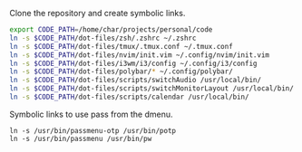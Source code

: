 Clone the repository and create symbolic links.

```bash
export CODE_PATH=/home/char/projects/personal/code
ln -s $CODE_PATH/dot-files/zsh/.zshrc ~/.zshrc
ln -s $CODE_PATH/dot-files/tmux/.tmux.conf ~/.tmux.conf
ln -s $CODE_PATH/dot-files/nvim/init.vim ~/.config/nvim/init.vim
ln -s $CODE_PATH/dot-files/i3wm/i3/config ~/.config/i3/config
ln -s $CODE_PATH/dot-files/polybar/* ~/.config/polybar/
ln -s $CODE_PATH/dot-files/scripts/switchAudio /usr/local/bin/
ln -s $CODE_PATH/dot-files/scripts/switchMonitorLayout /usr/local/bin/
ln -s $CODE_PATH/dot-files/scripts/calendar /usr/local/bin/
```

Symbolic links to use pass from the dmenu. 

```
ln -s /usr/bin/passmenu-otp /usr/bin/potp
ln -s /usr/bin/passmenu /usr/bin/pw
```
